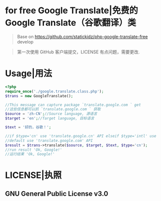 # for free Google Translate|免费的 Google Translate（谷歌翻译）类
> Base on https://github.com/statickidz/php-google-translate-free develop

> 第一次使用 GitHub 客户端提交，LICENSE 有点问题，需要更改.

# Usage|用法
```php
<?php
require_once('./google.translate.class.php');
$trans = new GoogleTranslate();

//This message can capture package `translate.google.com ` get
//这些信息都可以抓 `translate.google.com ` 获取
$source = 'zh-CN';//Source language, 源语言
$target = 'en';//Target language, 目标语言

$text = '好的，谷歌！';

//if $type='cn' use 'translate.google.cn' API elseif $type='intl' use 'translate.google.com' API
//default use 'translate.google.com' API
$result = $trans->translate($source, $target, $text, $type='cn');
//run result 'Ok, Google!'
//运行结果 'Ok, Google!'
```
# LICENSE|执照

## GNU General Public License v3.0
